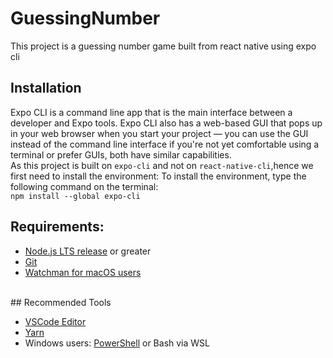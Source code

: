 # GuessingNumber
This project is a guessing number game built from react native using expo cli
<br>
## Installation
Expo CLI is a command line app that is the main interface between a developer and Expo tools. Expo CLI also has a web-based GUI that pops up in your web browser when you start your project — you can use the GUI instead of the command line interface if you're not yet comfortable using a terminal or prefer GUIs, both have similar capabilities.
<br>
As this project is built on `expo-cli` and not on `react-native-cli`,hence we first need to install the environment:
To install the environment, type the following command on the terminal:
<br>
`npm install --global expo-cli`
<br>
## Requirements:

* [Node.js LTS release](https://nodejs.org/en/) or greater
* [Git](https://git-scm.com/)
* [Watchman for macOS users](https://facebook.github.io/watchman/docs/install#buildinstall)
<br>
## Recommended Tools

* [VSCode Editor](https://code.visualstudio.com/download)
* [Yarn](https://classic.yarnpkg.com/en/docs/install#windows-stable)
* Windows users: [PowerShell](https://docs.microsoft.com/en-us/powershell/scripting/install/installing-powershell-core-on-windows?view=powershell-7.1) or Bash via WSL
